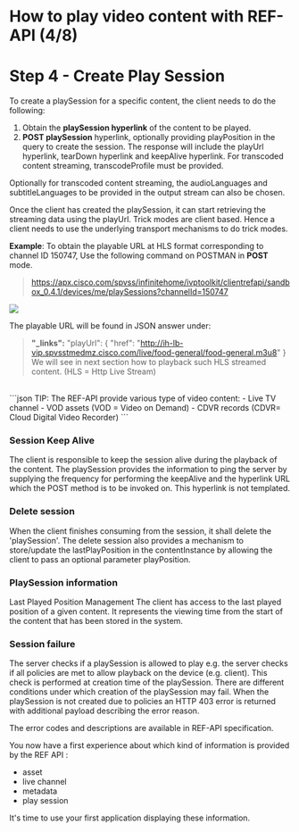 #  How to play video content with REF-API (4/8)


# Step 4 - Create Play Session

To create a playSession for a specific content, the client needs to do the following:

1. Obtain the **playSession hyperlink** of the content to be played.
2. **POST playSession** hyperlink, optionally providing playPosition in the query to create the session. The response will include the playUrl hyperlink, tearDown hyperlink and keepAlive hyperlink.
For transcoded content streaming, transcodeProfile must be provided.


Optionally for transcoded content streaming, the audioLanguages and subtitleLanguages to be provided in the output stream can also be chosen.


Once the client has created the playSession, it can start retrieving the streaming data using the playUrl.
Trick modes are client based. Hence a client needs to use the underlying transport mechanisms to do trick modes.

**Example**:
To obtain the playable URL at HLS format corresponding to channel ID 150747,
Use the following command on POSTMAN in **POST** mode.
> https://apx.cisco.com/spvss/infinitehome/ivptoolkit/clientrefapi/sandbox_0.4.1/devices/me/playSessions?channelId=150747
>



  ![](/posts/files/itk-how-to-play-video-102/assets/images/Start-REF-API-102-12_playurl.jpg)<br/>



The playable URL will be found in JSON answer under:
> **"_links":**
>     "playUrl": {
      "href": "http://ih-lb-vip.spvsstmedmz.cisco.com/live/food-general/food-general.m3u8"
    }
    We will see in next section how to playback such HLS streamed content.
    (HLS = Http Live Stream)


</br>
```json
TIP:
The REF-API provide various type of video content:
- Live TV channel
- VOD assets (VOD = Video on Demand)
- CDVR records (CDVR= Cloud Digital Video Recorder)
```

### Session Keep Alive

The client is responsible to keep the session alive during the playback of the content.
The playSession provides the information to ping the server by supplying the frequency for performing the keepAlive and the hyperlink URL which the POST method is to be invoked on. This hyperlink is not templated.


### Delete session

When the client finishes consuming from the session, it shall delete the 'playSession'.
The delete session also provides a mechanism to store/update the lastPlayPosition in the contentInstance by allowing the client to pass an optional parameter playPosition.



### PlaySession information

Last Played Position Management
The client has access to the last played position of a given content. It represents the viewing time from the start of the content that has been stored in the system.


### Session failure

The server checks if a playSession is allowed to play e.g. the server checks if all policies are met to allow playback on the device (e.g. client). This check is performed at creation time of the  playSession.
There are different conditions under which creation of the playSession may fail.
When the playSession is not created due to policies an HTTP 403 error is returned with additional payload describing the error reason.

The error codes and descriptions are available in REF-API specification.

You now have a first experience about which kind of information is provided by the REF API :
- asset
- live channel
- metadata
- play session

It's time to use your first application displaying these information.